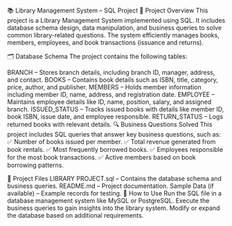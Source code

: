 📚 Library Management System – SQL Project
📝 Project Overview
This project is a Library Management System implemented using SQL. It includes database schema design, data manipulation, and business queries to solve common library-related questions. The system efficiently manages books, members, employees, and book transactions (issuance and returns).

🗂️ Database Schema
The project contains the following tables:

BRANCH – Stores branch details, including branch ID, manager, address, and contact.
BOOKS – Contains book details such as ISBN, title, category, price, author, and publisher.
MEMBERS – Holds member information including member ID, name, address, and registration date.
EMPLOYEE – Maintains employee details like ID, name, position, salary, and assigned branch.
ISSUED_STATUS – Tracks issued books with details like member ID, book ISBN, issue date, and employee responsible.
RETURN_STATUS – Logs returned books with relevant details.
🔍 Business Questions Solved
This project includes SQL queries that answer key business questions, such as:
✅ Number of books issued per member.
✅ Total revenue generated from book rentals.
✅ Most frequently borrowed books.
✅ Employees responsible for the most book transactions.
✅ Active members based on book borrowing patterns.

📂 Project Files
LIBRARY PROJECT.sql – Contains the database schema and business queries.
README.md – Project documentation.
Sample Data (if available) – Example records for testing.
🚀 How to Use
Run the SQL file in a database management system like MySQL or PostgreSQL.
Execute the business queries to gain insights into the library system.
Modify or expand the database based on additional requirements.
